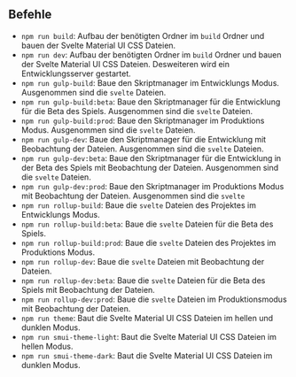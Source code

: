## Befehle

- `npm run build`: Aufbau der benötigten Ordner im `build` Ordner und bauen der Svelte Material UI CSS Dateien.
- `npm run dev`: Aufbau der benötigten Ordner im `build` Ordner und bauen der Svelte Material UI CSS Dateien. Desweiteren wird ein Entwicklungsserver gestartet.
- `npm run gulp-build`: Baue den Skriptmanager im Entwicklungs Modus. Ausgenommen sind die `svelte` Dateien.
- `npm run gulp-build:beta`: Baue den Skriptmanager für die Entwicklung für die Beta des Spiels. Ausgenommen sind die `svelte` Dateien.
- `npm run gulp-build:prod`: Baue den Skriptmanager im Produktions Modus. Ausgenommen sind die `svelte` Dateien.
- `npm run gulp-dev`: Baue den Skriptmanager für die Entwicklung mit Beobachtung der Dateien. Ausgenommen sind die `svelte` Dateien.
- `npm run gulp-dev:beta`: Baue den Skriptmanager für die Entwicklung in der Beta des Spiels mit Beobachtung der Dateien. Ausgenommen sind die `svelte` Dateien.
- `npm run gulp-dev:prod`: Baue den Skriptmanager im Produktions Modus mit Beobachtung der Dateien. Ausgenommen sind die `svelte`
- `npm run rollup-build`: Baue die `svelte` Dateien des Projektes im Entwicklungs Modus.
- `npm run rollup-build:beta`: Baue die `svelte` Dateien für die Beta des Spiels.
- `npm run rollup-build:prod`: Baue die `svelte` Dateien des Projektes im Produktions Modus.
- `npm run rollup-dev`: Baue die `svelte` Dateien mit Beobachtung der Dateien.
- `npm run rollup-dev:beta`: Baue die `svelte` Dateien für die Beta des Spiels mit Beobachtung der Dateien.
- `npm run rollup-dev:prod`: Baue die `svelte` Dateien im Produktionsmodus mit Beobachtung der Dateien.
- `npm run theme`: Baut die Svelte Material UI CSS Dateien im hellen und dunklen Modus.
- `npm run smui-theme-light`: Baut die Svelte Material UI CSS Dateien im hellen Modus.
- `npm run smui-theme-dark`: Baut die Svelte Material UI CSS Dateien im dunklen Modus.
